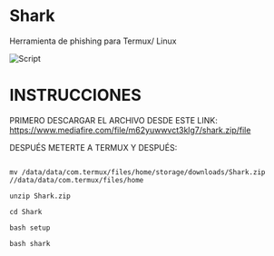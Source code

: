 # Shark
Herramienta de phishing para Termux/ Linux 

<p align="centre">
<img src="https://i.ibb.co/jydYvV4/Picsart-22-10-29-20-27-36-070.pngopped.jpg" alt="Script">
</p> 

# INSTRUCCIONES

PRIMERO DESCARGAR EL ARCHIVO DESDE ESTE LINK:
https://www.mediafire.com/file/m62yuwwvct3klg7/shark.zip/file

DESPUÉS METERTE A TERMUX Y DESPUÉS: 
```

mv /data/data/com.termux/files/home/storage/downloads/Shark.zip //data/data/com.termux/files/home 

unzip Shark.zip

cd Shark

bash setup

bash shark

```
